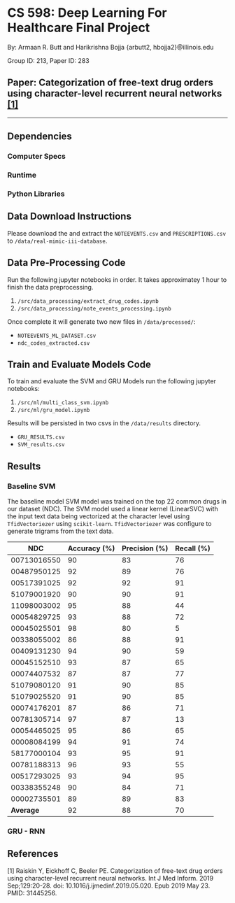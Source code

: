 # CS 598: Deep Learning For Healthcare Final Project

By: Armaan R. Butt and Harikrishna Bojja
{arbutt2, hbojja2}@illinois.edu

Group ID: 213, Paper ID: 283

## Paper: Categorization of free-text drug orders using character-level recurrent neural networks [[1]](#1)

---

## Dependencies

### Computer Specs

### Runtime

### Python Libraries

## Data Download Instructions

Please download the and extract the `NOTEEVENTS.csv` and `PRESCRIPTIONS.csv` to `/data/real-mimic-iii-database`.

## Data Pre-Processing Code

Run the following jupyter notebooks in order. It takes approximatey 1 hour to finish the data preprocessing.

1. `/src/data_processing/extract_drug_codes.ipynb`
2. `/src/data_processing/note_events_processing.ipynb`

Once complete it will generate two new files in `/data/processed/`:

- `NOTEEVENTS_ML_DATASET.csv`
- `ndc_codes_extracted.csv`

## Train and Evaluate Models Code

To train and evaluate the SVM and GRU Models run the following jupyter notebooks:

1. `/src/ml/multi_class_svm.ipynb`
2. `/src/ml/gru_model.ipynb`

Results will be persisted in two csvs in the `/data/results` directory.

- `GRU_RESULTS.csv`
- `SVM_results.csv`

## Results

### Baseline SVM

The baseline model SVM model was trained on the top 22 common drugs in our dataset (NDC). The SVM model used a linear kernel (LinearSVC) with the input text data being vectorized at the character level using `TfidVectoriezer` using `scikit-learn`. `TfidVectoriezer` was configure to generate trigrams from the text data.

| NDC         | Accuracy (%) | Precision (%) | Recall (%) |
| ----------- | ------------ | ------------- | ---------- |
| 00713016550 | 90           | 83            | 76         |
| 00487950125 | 92           | 89            | 76         |
| 00517391025 | 92           | 92            | 91         |
| 51079001920 | 90           | 90            | 91         |
| 11098003002 | 95           | 88            | 44         |
| 00054829725 | 93           | 88            | 72         |
| 00045025501 | 98           | 80            | 5          |
| 00338055002 | 86           | 88            | 91         |
| 00409131230 | 94           | 90            | 59         |
| 00045152510 | 93           | 87            | 65         |
| 00074407532 | 87           | 87            | 77         |
| 51079080120 | 91           | 90            | 85         |
| 51079025520 | 91           | 90            | 85         |
| 00074176201 | 87           | 86            | 71         |
| 00781305714 | 97           | 87            | 13         |
| 00054465025 | 95           | 86            | 65         |
| 00008084199 | 94           | 91            | 74         |
| 58177000104 | 93           | 95            | 91         |
| 00781188313 | 96           | 93            | 55         |
| 00517293025 | 93           | 94            | 95         |
| 00338355248 | 90           | 84            | 71         |
| 00002735501 | 89           | 89            | 83         |
| **Average** | 92           | 88            | 70         |

### GRU - RNN

## References

<a id="1">[1]</a>
Raiskin Y, Eickhoff C, Beeler PE. Categorization of free-text drug orders using character-level recurrent neural networks. Int J Med Inform. 2019 Sep;129:20-28. doi: 10.1016/j.ijmedinf.2019.05.020. Epub 2019 May 23. PMID: 31445256.
